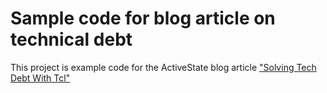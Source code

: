 # Sample code for blog article on technical debt

This project is example code for the ActiveState blog article ["Solving Tech Debt With Tcl"](https://www.activestate.com/blog/2018/04/solving-tech-debt-tcl)
